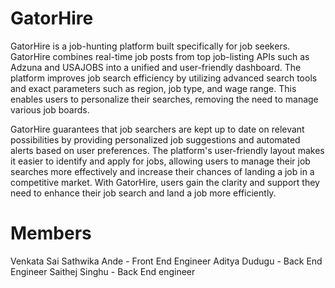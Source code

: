 # GatorHire

GatorHire is a job-hunting platform built specifically for job seekers. GatorHire combines real-time job posts from top job-listing APIs such as Adzuna and USAJOBS into a unified and user-friendly dashboard. The platform improves job search efficiency by utilizing advanced search tools and exact parameters such as region, job type, and wage range. This enables users to personalize their searches, removing the need to manage various job boards.

GatorHire guarantees that job searchers are kept up to date on relevant possibilities by providing personalized job suggestions and automated alerts based on user preferences. The platform's user-friendly layout makes it easier to identify and apply for jobs, allowing users to manage their job searches more effectively and increase their chances of landing a job in a competitive market. With GatorHire, users gain the clarity and support they need to enhance their job search and land a job more efficiently.

# Members
Venkata Sai Sathwika Ande - Front End Engineer 
Aditya Dudugu - Back End Engineer
Saithej Singhu - Back End engineer
